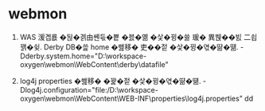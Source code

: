 # webmon

1. WAS 湲곕룞 �뒪�겕由쏀듃�뿉 �븘�옒 �샃�뀡�쓣 瑗� 異붽��빐 二쇱꽭�슂. Derby DB�쓽 home �쐞移� 吏��젙 �샃�뀡�엯�땲�떎.
-Dderby.system.home="D:\workspace-oxygen\webmon\WebContent\derby\datafile"

2. log4j properties �쐞移� �꽕�젙 �샃�뀡�엯�땲�떎.
-Dlog4j.configuration="file:/D:\workspace-oxygen\webmon\WebContent\WEB-INF\properties\log4j.properties"
dd